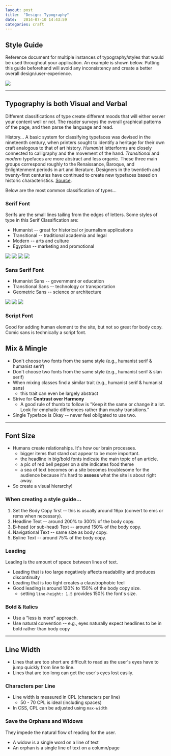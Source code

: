 ```yaml
---
layout: post
title:  "Design: Typography"
date:   2014-07-10 14:43:59
categories: craft
---
```


## Style Guide
Reference document for multiple instances of typography/styles that would 
be used throughout your application.  An example is shown below.  Putting this
guide beforehand will avoid any inconsistency and create a better overall 
design/user-experience.

![](http://i.imgur.com/ZLXQtur.png)


---

## Typography is both Visual and Verbal
Different classifications of type create different moods that will either
server your content well or not. The reader surveys the overall graphical 
patterns of the page, and then parse the language and read.  

History... A basic system for classifying typefaces was devised in the nineteenth century, when printers sought to identify a heritage for their own craft analogous to that of art history. *Humanist* letterforms are closely connected to calligraphy and the movement of the hand. *Transitional* and *modern* typefaces are more abstract and less organic. These three main groups correspond roughly to the Renaissance, Baroque, and Enlightenment periods in art and literature. Designers in the twentieth and twenty-first centuries have continued to create new typefaces based on historic characteristics. [Source](http://papress.com/thinkingwithtype/letter/classification.htm).

Below are the most common classification of types...


### Serif Font
Serifs are the small lines tailing from the edges of letters. Some styles of 
type in this Serif Classification are:

* Humanist -- great for historical or journalism applications
* Transitional -- traditional academia and legal
* Modern -- arts and culture
* Egyptian -- marketing and promotional

![](http://i.imgur.com/Zs5zo2S.jpg)
![](http://i.imgur.com/y2oLzyq.jpg)
![](http://i.imgur.com/vF8inNJ.jpg)
![](http://i.imgur.com/xYv4Sbh.jpg)

### Sans Serif Font

* Humanist Sans -- government or education
* Transitional Sans -- technology or transportation
* Geometric Sans -- science or architecture

![](http://i.imgur.com/ZbM9mpq.jpg)
![](http://i.imgur.com/LhxJsqI.jpg)
![](http://i.imgur.com/MzJ38Os.jpg)


### Script Font
Good for adding human element to the site, but not so great for body copy.
Comic sans is technically a script font.



## Mix & Mingle

* Don't choose two fonts from the same style (e.g., humanist serif & humanist serif)
* Don't choose two fonts from the same style (e.g., humanist serif & slan serif)
* When mixing classes find a similar trait (e.g., humanist serif & humanist sans)
  * this trait can even be largely abstract
* Strive for **Contrast over Harmony**
  * A good rule of thumb to follow is "Keep it the same or 
  change it a lot. Look for emphatic differences rather than mushy transitions."
* Single Typeface is Okay -- never feel obligated to use two.



---

## Font Size

* Humans create relationships.  It's how our brain processes. 
  * bigger items that stand out appear to be more important.
  * the headline in big/bold fonts indicate the main topic of an article.
  * a pic of red bell pepper on a site indicates food theme
  * a sea of text becomes on a site becomes troublesome for the audience 
  because it's hard to **assess** what the site is about right away.
* So create a visual hierarchy!



### When creating a style guide...

1. Set the Body Copy first -- this is usually around 16px (convert to ems or rems when necessary).
2. Headline Text -- around 200% to 300% of the body copy.
3. B-head (or sub-head) Text -- around 150% of the body copy.
4. Navigational Text -- same size as body copy.
5. Byline Text -- around 75% of the body copy.

### Leading
Leading is the amount of space between lines of text.

* Leading that is too large negatively affects readability and produces discontinuity
* Leading that is too tight creates a claustrophobic feel
* Good leading is around 120% to 150% of the body copy size.
  * setting `line-height: 1.5` provides 150% the font's size.

### Bold & Italics

* Use a "less is more" approach.
* Use natural convention -- e.g., eyes naturally expect headlines to be in bold rather than body copy


---


## Line Width

* Lines that are too short are difficult to read as the user's eyes have to jump 
quickly from line to line.
* Lines that are too long can get the user's eyes lost easily.


### Characters per Line
* Line width is measured in CPL (characters per line)
  * 50 - 70 CPL is ideal (including spaces)
* In CSS, CPL can be adjusted using `max-width`


### Save the Orphans and Widows
They impede the natural flow of reading for the user.

* A widow is a single word on a line of text
* An orphan is a single line of text on a column/page